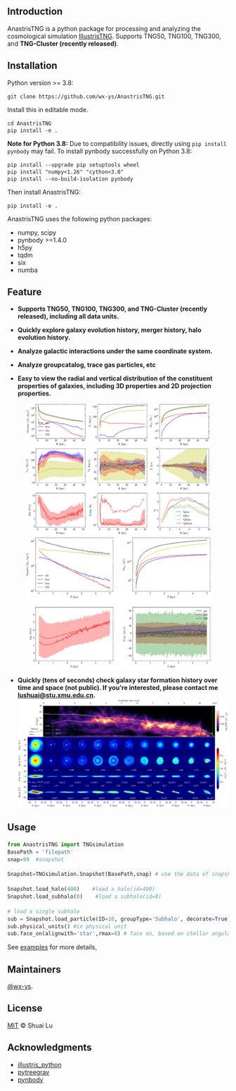 ## Introduction
AnastrisTNG is a python package for processing and analyzing the cosmological simulation [IllustrisTNG](https://www.tng-project.org/).
Supports TNG50, TNG100, TNG300, and **TNG-Cluster (recently released)**.

## Installation

Python version >= 3.8:
```
git clone https://github.com/wx-ys/AnastrisTNG.git
```

Install this in editable mode.
```
cd AnastrisTNG
pip install -e .
```

**Note for Python 3.8:**
Due to compatibility issues, directly using `pip install pynbody` may fail. To install pynbody successfully on Python 3.8:
```
pip install --upgrade pip setuptools wheel
pip install "numpy<1.26" "cython<3.0"
pip install --no-build-isolation pynbody
```
Then install AnastrisTNG:
```
pip install -e .
```

AnastrisTNG uses the following python packages:

* numpy, scipy
* pynbody >=1.4.0
* h5py
* tqdm
* six
* numba



## Feature


* __Supports TNG50, TNG100, TNG300, and **TNG-Cluster (recently released)**, including all data units.__

* __Quickly explore galaxy evolution history, merger history, halo evolution history.__

* __Analyze galactic interactions under the same coordinate system.__

* __Analyze groupcatalog, trace gas particles, etc__

* __Easy to view the radial and vertical distribution of the constituent properties of galaxies, including 3D properties and 2D projection properties.__
<center>
<figure>
      <img src="./images/radial_profile.png"  height = "300">
      <img src="./images/vertical_profile.png" height = "300">
</center>
</figure>


* __Quickly (tens of seconds) check galaxy star formation history over time and space (not public). If you're interested, please contact me lushuai@stu.xmu.edu.cn.__
![image](./images/TNG50_SFH_Subhalo_424289.png)
## Usage


```python
from AnastrisTNG import TNGsimulation 
BasePath = 'filepath'       
snap=99  #snapshot

Snapshot=TNGsimulation.Snapshot(BasePath,snap) # use the data of snapshot99

Snapshot.load_halo(400)    #load a halo(id=400)
Snapshot.load_subhalo(8)    #load a subhalo(id=8)

# load a single subhalo
sub = Snapshot.load_particle(ID=10, groupType='Subhalo', decorate=True)
sub.physical_units() #in physical unit
sub.face_on(alignwith='star',rmax=8) # face on, based on stellar angular momentum.

```

See [examples](examples) for more details,

## Maintainers

[@wx-ys](https://github.com/wx-ys).


## License

[MIT](LICENSE) © Shuai Lu

## Acknowledgments
* [illustris_python](https://github.com/illustristng/illustris_python)
* [pytreegrav](https://github.com/mikegrudic/pytreegrav)
* [pynbody](https://github.com/pynbody/pynbody)